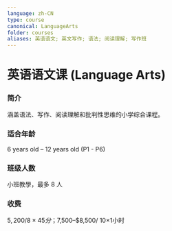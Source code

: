 ```yaml
---
language: zh-CN
type: course
canonical: LanguageArts
folder: courses
aliases: 英语语文; 英文写作; 语法; 阅读理解; 写作班
---
```

# 英语语文课 (Language Arts)

### 简介
涵盖语法、写作、阅读理解和批判性思维的小学综合课程。

### 适合年龄
6 years old – 12 years old (P1 - P6)

### 班级人数
小班教學，最多 8 人

### 收费
$5,200/ 8×45分；$7,500–$8,500/ 10×1小时

